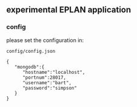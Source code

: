 ## experimental EPLAN application 
### config
please set the configuration in:

    config/config.json
 
    {  
       "mongodb":{  
          "hostname":"localhost",
          "portnum":28017,
          "username":"bart",
          "password":"simpson"
       }
    }
  

